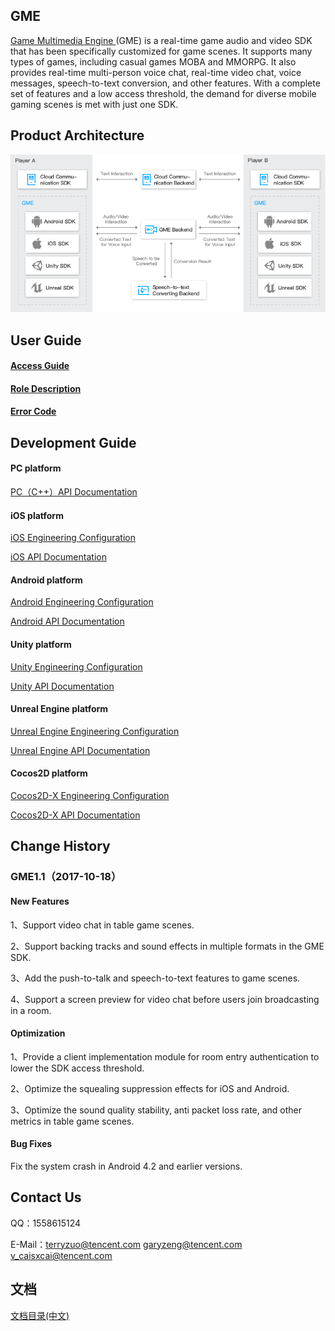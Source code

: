 ## GME
[Game Multimedia Engine ](https://cloud.tencent.com/product/tmg?idx=1)(GME) is a real-time game audio and video SDK that has been specifically customized for game scenes. It supports many types of games, including casual games MOBA and MMORPG. It also provides real-time multi-person voice chat, real-time video chat, voice messages, speech-to-text conversion, and other features. With a complete set of features and a low access threshold, the demand for diverse mobile gaming scenes is met with just one SDK.

## Product Architecture
![image](Image/r14.png)




##  User Guide
#### [Access Guide](https://github.com/TencentMediaLab/GME/blob/master/GME%20Introduction.md)
#### [Role Description](https://github.com/TencentMediaLab/GME/blob/master/GME%20Developer%20Manual/GME%20Role%20Manual.md)
#### [Error Code](https://github.com/TencentMediaLab/GME/blob/master/GME%20Developer%20Manual/GME%20Error%20Code.md)

##  Development Guide
#### PC platform
[PC（C++）API Documentation](https://github.com/TencentMediaLab/GME/blob/master/GME%20Developer%20Manual/Windows%20Developer%20Manual/C%2B%2B%20SDK%20Developer%20Manual.md)

#### iOS platform
[iOS Engineering Configuration](https://github.com/TencentMediaLab/GME/blob/master/GME%20Developer%20Manual/iOS%20Developer%20Manual/iOS%20SDK%20Project%20Configuration.md)

[iOS API Documentation](https://github.com/TencentMediaLab/GME/blob/master/GME%20Developer%20Manual/iOS%20Developer%20Manual/iOS%20SDK%20Developer%20Manual.md)

#### Android platform
[Android Engineering Configuration](https://github.com/TencentMediaLab/GME/blob/master/GME%20Developer%20Manual/Android%20Developer%20Manual/Android%20SDK%20Project%20Configuration.md)

[Android API Documentation](https://github.com/TencentMediaLab/GME/blob/master/GME%20Developer%20Manual/Android%20Developer%20Manual/Android%20SDK%20Developer%20Manual.md)

#### Unity platform
[Unity Engineering Configuration](https://github.com/TencentMediaLab/GME/blob/master/GME%20Developer%20Manual/Unity%20Developer%20Manual/Unity%20SDK%20Project%20Configuration.md)

[Unity API Documentation](https://github.com/TencentMediaLab/GME/blob/master/GME%20Developer%20Manual/Unity%20Developer%20Manual/Unity%20SDK%20Developer%20Manual.md)

#### Unreal Engine platform
[Unreal Engine Engineering Configuration](https://github.com/TencentMediaLab/GME/blob/master/GME%20Developer%20Manual/Unreal%20Engine%20Developer%20Manual/Unreal%20Engine%20SDK%20Project%20Configuration.md)

[Unreal Engine API Documentation](https://github.com/TencentMediaLab/GME/blob/master/GME%20Developer%20Manual/Unreal%20Engine%20Developer%20Manual/Unreal%20Engine%20SDK%20Developer%20Manual.md)

#### Cocos2D platform
[Cocos2D-X Engineering Configuration](https://github.com/TencentMediaLab/GME/blob/master/GME%20Developer%20Manual/Cocos2D-X%20Developer%20Manual/Cocos2d%20SDK%20Project%20Configuration.md)

[Cocos2D-X API Documentation](https://github.com/TencentMediaLab/GME/blob/master/GME%20Developer%20Manual/Cocos2D-X%20Developer%20Manual/Cocos2d%20SDK%20Developer%20Manual.md)


## Change History
### GME1.1（2017-10-18）
#### New Features
1、Support video chat in table game scenes.

2、Support backing tracks and sound effects in multiple formats in the GME SDK.

3、Add the push-to-talk and speech-to-text features to game scenes.

4、Support a screen preview for video chat before users join broadcasting in a room.
#### Optimization
1、Provide a client implementation module for room entry authentication to lower the SDK access threshold.

2、Optimize the squealing suppression effects for iOS and Android.

3、Optimize the sound quality stability, anti packet loss rate, and other metrics in table game scenes.
#### Bug Fixes
Fix the system crash in Android 4.2 and earlier versions.


## Contact Us
QQ：1558615124

E-Mail：terryzuo@tencent.com		garyzeng@tencent.com		v_caisxcai@tencent.com

## 文档
[文档目录(中文)](https://github.com/TencentMediaLab/GME/blob/master/README.md)